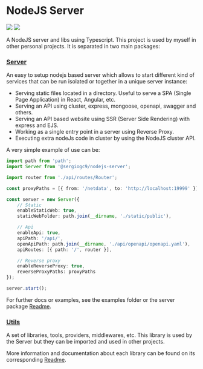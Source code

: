 # NodeJS Server

![](https://badgen.net/npm/v/@sergiogc9/nodejs-server?icon=npm&label)
![](https://github.com/sergiogc9/nodejs-server/workflows/Github%20Pipeline/badge.svg?branch=master)

A NodeJS server and libs using Typescript. This project is used by myself in other personal projects. It is separated in two main packages:

### [Server](https://github.com/sergiogc9/nodejs-server/tree/master/packages/server)

An easy to setup nodejs based server which allows to start different kind of services that can be run isolated or together in a unique server instance:

- Serving static files located in a directory. Useful to serve a SPA (Single Page Application) in React, Angular, etc.
- Serving an API using cluster, express, mongoose, openapi, swagger and others.
- Serving an API based website using SSR (Server Side Rendering) with express and EJS.
- Working as a single entry point in a server using Reverse Proxy.
- Executing extra nodeJs code in cluster by using the NodeJS cluster API.

A very simple example of use can be:

```typescript
import path from 'path';
import Server from '@sergiogc9/nodejs-server';

import router from './api/routes/Router';

const proxyPaths = [{ from: '/netdata', to: 'http://localhost:19999' }];

const server = new Server({
	// Static
	enableStaticWeb: true,
	staticWebFolder: path.join(__dirname, './static/public'),

	// Api
	enableApi: true,
	apiPath: '/api/',
	openApiPath: path.join(__dirname, './api/openapi/openapi.yaml'),
	apiRoutes: [{ path: '/', router }],

	// Reverse proxy
	enableReverseProxy: true,
	reverseProxyPaths: proxyPaths
});

server.start();
```

For further docs or examples, see the examples folder or the server package [Readme](https://github.com/sergiogc9/nodejs-server/tree/master/packages/server).

### [Utils](https://github.com/sergiogc9/nodejs-server/tree/master/packages/utils)

A set of libraries, tools, providers, middlewares, etc. This library is used by the Server but they can be imported and used in other projects.

More information and documentation about each library can be found on its corresponding [Readme](https://github.com/sergiogc9/nodejs-server/tree/master/packages/utils).
